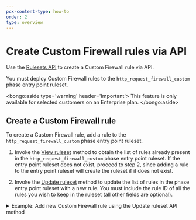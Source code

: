 ```yaml
---
pcx-content-type: how-to
order: 2
type: overview
---
```


# Create Custom Firewall rules via API

Use the [Rulesets API](https://developers.cloudflare.com/ruleset-engine/rulesets-api) to create a Custom Firewall rule via API.

You must deploy Custom Firewall rules to the `http_request_firewall_custom` phase entry point ruleset.

<bongo:aside type='warning' header='Important'>
This feature is only available for selected customers on an Enterprise plan.
</bongo:aside>

## Create a Custom Firewall rule

To create a Custom Firewall rule, add a rule to the `http_request_firewall_custom` phase entry point ruleset.

1. Invoke the [View ruleset](https://developers.cloudflare.com/ruleset-engine/rulesets-api/view#view-a-specific-ruleset) method to obtain the list of rules already present in the `http_request_firewall_custom` phase entry point ruleset. If the entry point ruleset does not exist, proceed to step 2, since adding a rule to the entry point ruleset will create the ruleset if it does not exist.

1. Invoke the [Update ruleset](https://developers.cloudflare.com/ruleset-engine/rulesets-api/update) method to update the list of rules in the phase entry point ruleset with a new rule. You must include the rule ID of all the rules you wish to keep in the ruleset (all other fields are optional).

<details>
<summary>Example: Add new Custom Firewall rule using the Update ruleset API method</summary>
<div>

```curl
---
header: Request
---
curl -X PUT \
-H "X-Auth-Email: user@cloudflare.com" \
-H "X-Auth-Key: REDACTED" \
"https://api.cloudflare.com/client/v4/zones/{zone-id}/rulesets/phases/http_request_firewall_custom/entrypoint" \
-d '{
  "rules": [
    {
      "description": "My custom rule",
      "expression": "(ip.geoip.country eq \"GB\" or ip.geoip.country eq \"FR\") or cf.threat_score > 0",
      "action": "challenge"
    }
  ]
}'
```

The response includes the complete ruleset definition.

```json
---
header: Response
---
{
  "result": {
    "id": "{ruleset-id}",
    "name": "Default",
    "description": "",
    "kind": "zone",
    "version": "5",
    "rules": [
      {
        "id": "{rule-id}",
        "version": "1",
        "expression": "(ip.geoip.country eq \"GB\" or ip.geoip.country eq \"FR\") or cf.threat_score > 0",
        "action": "challenge",
        "description": "My custom rule",
        "last_updated": "2021-05-31T18:33:41.347Z",
        "ref": "{rule-ref-1}",
        "enabled": true
      }
    ],
    "last_updated": "2021-05-31T18:33:41.347Z",
    "phase": "http_request_firewall_custom"
  },
  "success": true,
  "errors": [],
  "messages": []
}
```

</div>
</details>
